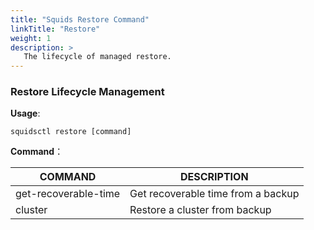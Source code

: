 ```yaml
---
title: "Squids Restore Command"
linkTitle: "Restore"
weight: 1
description: >
   The lifecycle of managed restore.
---
```


### Restore Lifecycle Management

**Usage**:

```shell script
squidsctl restore [command]
```

**Command**：

| COMMAND | DESCRIPTION                                 |
| ------- | ------------------------------------------- |
| get-recoverable-time  | Get recoverable time from a backup |
| cluster  | Restore a cluster from backup    |